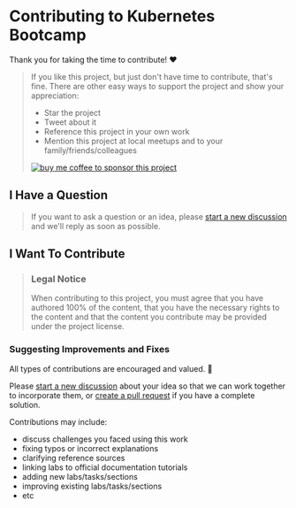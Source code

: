 # Contributing to Kubernetes Bootcamp

Thank you for taking the time to contribute! ❤️

> If you like this project, but just don't have time to contribute, that's fine. There are other easy ways to support the project and show your appreciation:
> - Star the project
> - Tweet about it
> - Reference this project in your own work
> - Mention this project at local meetups and to your family/friends/colleagues
> 
>  <a href="https://github.com/sponsors/piouson" target="_blank"><img src="https://img.shields.io/static/v1?message=buy%20me%20coffee&logo=buymeacoffee&labelColor=2E0050&color=4B0083&logoColor=pink&label=%20&style=for-the-badge" alt="buy me coffee to sponsor this project"></a>

## I Have a Question

> If you want to ask a question or an idea, please [start a new discussion](https://github.com/piouson/kubernetes-bootcamp/discussions) and we'll reply as soon as possible.

## I Want To Contribute

> ### Legal Notice
> When contributing to this project, you must agree that you have authored 100% of the content, that you have the necessary rights to the content and that the content you contribute may be provided under the project license.

### Suggesting Improvements and Fixes

All types of contributions are encouraged and valued. 🎉

Please [start a new discussion](https://github.com/piouson/kubernetes-bootcamp/discussions) about your idea so that we can work together to incorporate them, or [create a pull request](https://github.com/piouson/kubernetes-bootcamp/pulls) if you have a complete solution.

Contributions may include:

- discuss challenges you faced using this work
- fixing typos or incorrect explanations
- clarifying reference sources
- linking labs to official documentation tutorials
- adding new labs/tasks/sections
- improving existing labs/tasks/sections
- etc
